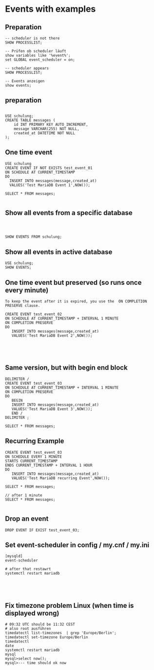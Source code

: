 # Events with examples 

## Preparation 

```
-- scheduler is not there 
SHOW PROCESSLIST;

-- Prüfen ob scheduler läuft 
show variables like '%event%';
set GLOBAL event_scheduler = on; 

-- scheduler appears 
SHOW PROCESSLIST;

-- Events anzeigen 
show events; 
```

## preparation  

```

USE schulung;
CREATE TABLE messages (
    id INT PRIMARY KEY AUTO_INCREMENT,
    message VARCHAR(255) NOT NULL,
    created_at DATETIME NOT NULL
);
```

## One time event 

```
USE schulung 
CREATE EVENT IF NOT EXISTS test_event_01
ON SCHEDULE AT CURRENT_TIMESTAMP
DO
  INSERT INTO messages(message,created_at)
  VALUES('Test MariaDB Event 1',NOW());
  
SELECT * FROM messages;  
  
```

## Show all events from a specific database 

```



SHOW EVENTS FROM schulung;
```

## Show all events in active database 

```
USE schulung;
SHOW EVENTS;

```

## One time event but preserved (so runs once every minute) 

```
To keep the event after it is expired, you use the  ON COMPLETION PRESERVE clause.

CREATE EVENT test_event_02
ON SCHEDULE AT CURRENT_TIMESTAMP + INTERVAL 1 MINUTE
ON COMPLETION PRESERVE
DO
   INSERT INTO messages(message,created_at)
   VALUES('Test MariaDB Event 2',NOW());





```

## Same version, but with begin end block 

```
DELIMITER /
CREATE EVENT test_event_03
ON SCHEDULE AT CURRENT_TIMESTAMP + INTERVAL 1 MINUTE
ON COMPLETION PRESERVE
DO
   BEGIN
   INSERT INTO messages(message,created_at)
   VALUES('Test MariaDB Event 3',NOW());
   END /
DELIMITER ;

SELECT * FROM messages;

```

## Recurring Example 

```
CREATE EVENT test_event_03
ON SCHEDULE EVERY 1 MINUTE
STARTS CURRENT_TIMESTAMP
ENDS CURRENT_TIMESTAMP + INTERVAL 1 HOUR
DO
   INSERT INTO messages(message,created_at)
   VALUES('Test MariaDB recurring Event',NOW());

SELECT * FROM messages;

// after 1 minute 
SELECT * FROM messages;


```

## Drop an event 

```
DROP EVENT IF EXIST test_event_03;
```


## Set event-scheduler in config / my.cnf / my.ini

```
[mysqld]
event-scheduler

# after that restawrt 
systemctl restart mariadb 





```

## Fix timezone problem Linux (when time is displayed wrong) 

```
# 09:32 UTC should be 11:32 CEST 
# also root ausführen 
timedatectl list-timezones  | grep 'Europe/Berlin';
timedatectl set-timezone Europe/Berlin
timedatectl
date
systemctl restart mariadb 
mysql
mysql>select now();
mysql>--- time should ok now 
```

